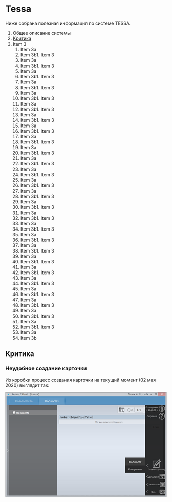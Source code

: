 # Tessa

Ниже собрана полезная информация по системе TESSA

1. Общее описание системы
2. [Критика](#критика)
1. Item 3
   1. Item 3a
   1. Item 3b1. Item 3
   1. Item 3a
   1. Item 3b1. Item 3
   1. Item 3a
   1. Item 3b1. Item 3
   1. Item 3a
   1. Item 3b1. Item 3
   1. Item 3a
   1. Item 3b1. Item 3
   1. Item 3a
   1. Item 3b1. Item 3
   1. Item 3a
   1. Item 3b1. Item 3
   1. Item 3a
   1. Item 3b1. Item 3
   1. Item 3a
   1. Item 3b1. Item 3
   1. Item 3a
   1. Item 3b1. Item 3
   1. Item 3a
   1. Item 3b1. Item 3
   1. Item 3a
   1. Item 3b1. Item 3
   1. Item 3a
   1. Item 3b1. Item 3
   1. Item 3a
   1. Item 3b1. Item 3
   1. Item 3a
   1. Item 3b1. Item 3
   1. Item 3a
   1. Item 3b1. Item 3
   1. Item 3a
   1. Item 3b1. Item 3
   1. Item 3a
   1. Item 3b1. Item 3
   1. Item 3a
   1. Item 3b1. Item 3
   1. Item 3a
   1. Item 3b1. Item 3
   1. Item 3a
   1. Item 3b1. Item 3
   1. Item 3a
   1. Item 3b1. Item 3
   1. Item 3a
   1. Item 3b1. Item 3
   1. Item 3a
   1. Item 3b1. Item 3
   1. Item 3a
   1. Item 3b1. Item 3
   1. Item 3a
   1. Item 3b1. Item 3
   1. Item 3a
   1. Item 3b





























## Критика



### Неудобное создание карточки

Из коробки процесс создания карточки на текущий момент (02 мая 2020) выглядит так:

![Image of Yaktocat](https://github.com/1001011000101101/Tessa/blob/master/CreateCard.png)
